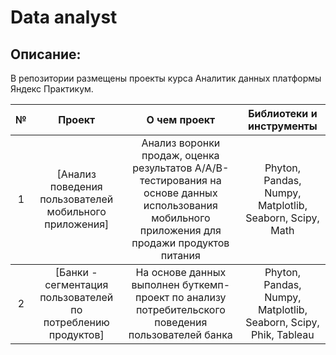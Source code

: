 # Data analyst
## Описание:
В репозитории размещены проекты курса Аналитик данных платформы Яндекс Практикум.
<table>
    <thead>
        <tr>
            <th>№</th>
            <th>Проект</th>
            <th>О чем проект</th>
            <th>Библиотеки и инструменты</th>
        </tr>
    </thead>
    <tbody>
        <tr>
            <td rowspan=3 align="center">1</td>
            <td rowspan=3 align="center">[Анализ поведения пользователей мобильного приложения]</td>
            <td rowspan=3 align="center">Анализ воронки продаж, оценка результатов A/A/B-тестирования на основе данных использования мобильного приложения для продажи продуктов питания </td>
            <td rowspan=3 align="center">Phyton, Pandas, Numpy, Matplotlib, Seaborn, Scipy, Math</td>
        </tr>
    </thead>
    <tbody>
        <tr>
            <td rowspan=3 align="center">2</td>
            <td rowspan=3 align="center">[Банки - сегментация пользователей по потреблению продуктов]</td>
            <td rowspan=3 align="center">На основе данных выполнен буткемп-проект по анализу потребительского поведения пользователей банка</td>
            <td rowspan=3 align="center">Phyton, Pandas, Numpy, Matplotlib, Seaborn, Scipy, Phik, Tableau</td>
        </tr>
    </tbody>
</table>
